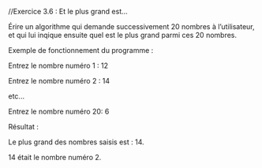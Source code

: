 //Exercice 3.6 : Et le plus grand est…

Érire un algorithme qui demande successivement 20 nombres à l’utilisateur, et qui lui inqique ensuite quel est le plus grand parmi ces 20 nombres.

Exemple de fonctionnement du programme :

Entrez le nombre numéro 1 : 12

Entrez le nombre numéro 2 : 14

etc...

Entrez le nombre numéro 20: 6


Résultat : 

Le plus grand des nombres saisis est : 14.

14 était le nombre numéro 2.


